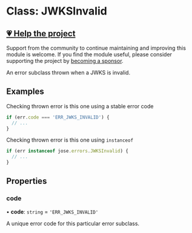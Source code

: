# Class: JWKSInvalid

## [💗 Help the project](https://github.com/sponsors/panva)

Support from the community to continue maintaining and improving this module is welcome. If you find the module useful, please consider supporting the project by [becoming a sponsor](https://github.com/sponsors/panva).

An error subclass thrown when a JWKS is invalid.

## Examples

Checking thrown error is this one using a stable error code

```js
if (err.code === 'ERR_JWKS_INVALID') {
  // ...
}
```

Checking thrown error is this one using `instanceof`

```js
if (err instanceof jose.errors.JWKSInvalid) {
  // ...
}
```

## Properties

### code

• **code**: `string` = `'ERR_JWKS_INVALID'`

A unique error code for this particular error subclass.
